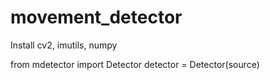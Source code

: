 # movement_detector

Install cv2, imutils, numpy

from mdetector import Detector
detector = Detector(source)